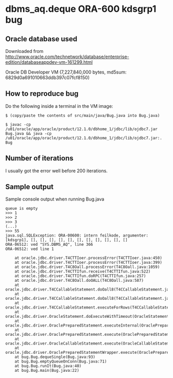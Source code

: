 dbms_aq.deque ORA-600 kdsgrp1 bug
=================================

Oracle database used
--------------------

Downloaded from http://www.oracle.com/technetwork/database/enterprise-edition/databaseappdev-vm-161299.html

Oracle DB Developer VM (7,227,840,000 bytes, md5sum: 6829d0a691010663ddb397c07fcf8150)


How to reproduce bug
--------------------

Do the following inside a terminal in the VM image:
    
    $ (copy/paste the contents of src/main/java/Bug.java into Bug.java)

    $ javac -cp /u01/oracle/app/oracle/product/12.1.0/dbhome_1/jdbc/lib/ojdbc7.jar Bug.java && java -cp /u01/oracle/app/oracle/product/12.1.0/dbhome_1/jdbc/lib/ojdbc7.jar:. Bug

Number of iterations
--------------------

I usually got the error well before 200 iterations.

Sample output
-------------

Sample console output when running Bug.java

    queue is empty
    >>> 1
    >>> 2
    >>> 3
    (...)
    >>> 55
    java.sql.SQLException: ORA-00600: intern feilkode, argumenter: [kdsgrp1], [], [], [], [], [], [], [], [], [], [], []
    ORA-06512: ved "SYS.DBMS_AQ", line 366
    ORA-06512: ved line 1

    	at oracle.jdbc.driver.T4CTTIoer.processError(T4CTTIoer.java:450)
    	at oracle.jdbc.driver.T4CTTIoer.processError(T4CTTIoer.java:399)
    	at oracle.jdbc.driver.T4C8Oall.processError(T4C8Oall.java:1059)
    	at oracle.jdbc.driver.T4CTTIfun.receive(T4CTTIfun.java:522)
    	at oracle.jdbc.driver.T4CTTIfun.doRPC(T4CTTIfun.java:257)
    	at oracle.jdbc.driver.T4C8Oall.doOALL(T4C8Oall.java:587)
    	at oracle.jdbc.driver.T4CCallableStatement.doOall8(T4CCallableStatement.java:220)
    	at oracle.jdbc.driver.T4CCallableStatement.doOall8(T4CCallableStatement.java:48)
    	at oracle.jdbc.driver.T4CCallableStatement.executeForRows(T4CCallableStatement.java:938)
    	at oracle.jdbc.driver.OracleStatement.doExecuteWithTimeout(OracleStatement.java:1150)
    	at oracle.jdbc.driver.OraclePreparedStatement.executeInternal(OraclePreparedStatement.java:4798)
    	at oracle.jdbc.driver.OraclePreparedStatement.execute(OraclePreparedStatement.java:4901)
    	at oracle.jdbc.driver.OracleCallableStatement.execute(OracleCallableStatement.java:5631)
    	at oracle.jdbc.driver.OraclePreparedStatementWrapper.execute(OraclePreparedStatementWrapper.java:1385)
    	at bug.Bug.dequeSingle(Bug.java:93)
    	at bug.Bug.emptyQueueOnConn(Bug.java:71)
    	at bug.Bug.runIt(Bug.java:40)
    	at bug.Bug.main(Bug.java:22)

